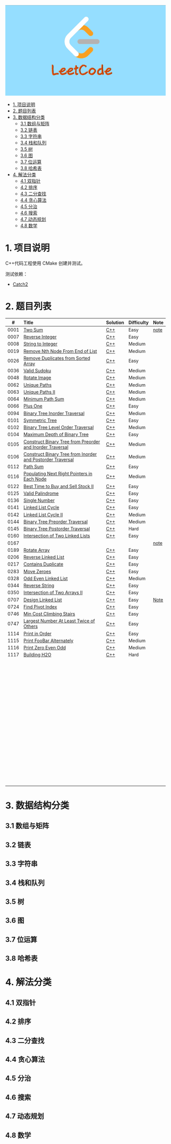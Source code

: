 ![LeetCode](https://github.com/CPythoner/LeetCode/blob/master/cover.png?raw=true)

- [1. 项目说明](#1-项目说明)
- [2. 题目列表](#2-题目列表)
- [3. 数据结构分类](#3-数据结构分类)
  - [3.1 数组与矩阵](#31-数组与矩阵)
  - [3.2 链表](#32-链表)
  - [3.3 字符串](#33-字符串)
  - [3.4 栈和队列](#34-栈和队列)
  - [3.5 树](#35-树)
  - [3.6 图](#36-图)
  - [3.7 位运算](#37-位运算)
  - [3.8 哈希表](#38-哈希表)
- [4. 解法分类](#4-解法分类)
  - [4.1 双指针](#41-双指针)
  - [4.2 排序](#42-排序)
  - [4.3 二分查找](#43-二分查找)
  - [4.4 贪心算法](#44-贪心算法)
  - [4.5 分治](#45-分治)
  - [4.6 搜索](#46-搜索)
  - [4.7 动态规划](#47-动态规划)
  - [4.8 数学](#48-数学)


# 1. 项目说明

C++代码工程使用 CMake 创建并测试。



测试依赖：

- [Catch2](https://github.com/catchorg/Catch2)



# 2. 题目列表

|  #   | Title                                                        | Solution                                                     | Difficulty | Note                                                         |
| :--: | :----------------------------------------------------------- | :----------------------------------------------------------- | :--------- | ------------------------------------------------------------ |
| 0001 | [Two Sum](https://leetcode.com/problems/two-sum/)            | [C++](https://github.com/CPythoner/LeetCode/blob/master/0001.TwoSum/0001.TwoSum.h) | Easy       | [note](./0001.TwoSum/README.md)                              |
| 0007 | [Reverse Integer](https://leetcode.com/problems/reverse-integer/) | [C++](https://github.com/CPythoner/LeetCode/blob/master/0007.ReverseInteger/0007.ReverseInteger.h) | Easy       |                                                              |
| 0008 | [String to Integer](<https://leetcode.com/problems/string-to-integer-atoi/>) | [C++](https://github.com/CPythoner/LeetCode/blob/master/0007.ReverseInteger/0007.ReverseInteger.h) | Medium     |                                                              |
| 0019 | [Remove Nth Node From End of List](https://leetcode.com/problems/remove-nth-node-from-end-of-list/) | [C++](https://github.com/CPythoner/LeetCode/blob/master/0019.RemoveNthNodeFromEndofList/0019.RemoveNthNodeFromEndofList.h) | Medium     |                                                              |
| 0026 | [Remove Duplicates from Sorted Array](https://leetcode.com/problems/remove-duplicates-from-sorted-array/) | [C++](https://github.com/CPythoner/LeetCode/blob/master/0026.RemoveDuplicatesfromSortedArray/0026.RemoveDuplicatesfromSortedArray.h) | Easy       |                                                              |
| 0036 | [Valid Sudoku](https://leetcode.com/problems/valid-sudoku/)  | [C++](https://github.com/CPythoner/LeetCode/blob/master/0036.ValidSudoku/0036.ValidSudoku.h) | Medium     |                                                              |
| 0048 | [Rotate Image](https://leetcode.com/problems/rotate-image/)  | [C++](https://github.com/CPythoner/LeetCode/tree/master/0048.RotateImage) | Medium     |                                                              |
| 0062 | [Unique Paths](https://leetcode.com/problems/unique-paths/)  | [C++](https://github.com/CPythoner/LeetCode/tree/master/0062.UniquePaths/0062.UniquePaths.h) | Medium     |                                                              |
| 0063 | [Unique Paths II](https://leetcode.com/problems/unique-paths-ii/) | [C++](https://github.com/CPythoner/LeetCode/tree/master/0063.UniquePathsII/0063.UniquePathsII.h) | Medium     |                                                              |
| 0064 | [Minimum Path Sum](https://leetcode.com/problems/minimum-path-sum/) | [C++](https://github.com/CPythoner/LeetCode/tree/master/0064.MinimumPathSum/0064.MinimumPathSum.h) | Medium     |                                                              |
| 0066 | [Plus One](https://leetcode.com/problems/plus-one/)          | [C++](https://github.com/CPythoner/LeetCode/blob/master/0066.PlusOne/0066.PlusOne.h) | Easy       |                                                              |
| 0094 | [Binary Tree Inorder Traversal](https://leetcode.com/problems/binary-tree-inorder-traversal/) | [C++](https://github.com/CPythoner/LeetCode/blob/master/0094.BinaryTreeInorderTraversal/0094.BinaryTreeInorderTraversal.h) | Medium     |                                                              |
| 0101 | [Symmetric Tree](https://leetcode.com/problems/symmetric-tree/) | [C++](https://github.com/CPythoner/LeetCode/blob/master/0101.SymmetricTree/0101.SymmetricTree.h) | Easy       |                                                              |
| 0102 | [Binary Tree Level Order Traversal](https://leetcode.com/problems/binary-tree-level-order-traversal/) | [C++](https://github.com/CPythoner/LeetCode/blob/master/0102.BinaryTreeLevelOrderTraversal/0102.BinaryTreeLevelOrderTraversal.h) | Medium     |                                                              |
| 0104 | [Maximum Depth of Binary Tree](https://leetcode.com/problems/maximum-depth-of-binary-tree/) | [C++](https://github.com/CPythoner/LeetCode/blob/master/0104.MaximumDepthofBinaryTree/0104.MaximumDepthofBinaryTree.h) | Easy       |                                                              |
| 0105 | [Construct Binary Tree from Preorder and Inorder Traversal](https://leetcode.com/problems/construct-binary-tree-from-preorder-and-inorder-traversal/) | [C++](https://github.com/CPythoner/LeetCode/blob/master/0105.ConstructBinaryTreefromPreorderandInorderTraversal/0105.ConstructBinaryTreefromPreorderandInorderTraversal.h) | Medium     |                                                              |
| 0106 | [Construct Binary Tree from Inorder and Postorder Traversal](https://leetcode.com/problems/construct-binary-tree-from-inorder-and-postorder-traversal/) | [C++](https://github.com/CPythoner/LeetCode/blob/master/0106.ConstructBinaryTreefromInorderandPostorderTraversal/0106.ConstructBinaryTreefromInorderandPostorderTraversal.h) | Medium     |                                                              |
| 0112 | [Path Sum](https://leetcode.com/problems/path-sum/)          | [C++](https://github.com/CPythoner/LeetCode/blob/master/0112.PathSum/0112.PathSum.h) | Easy       |                                                              |
| 0116 | [Populating Next Right Pointers in Each Node](https://leetcode.com/problems/populating-next-right-pointers-in-each-node/) | [C++](https://github.com/CPythoner/LeetCode/blob/master/0116.PopulatingNextRightPointersinEachNode/0116.PopulatingNextRightPointersinEachNode.h) | Medium     |                                                              |
| 0122 | [Best Time to Buy and Sell Stock II](https://leetcode.com/problems/best-time-to-buy-and-sell-stock-ii/) | [C++](https://github.com/CPythoner/LeetCode/blob/master/0122.BestTimeToBuyandSellStockII/0122.BestTimetoBuyandSellStockII.h) | Easy       |                                                              |
| 0125 | [Valid Palindrome](https://leetcode.com/problems/valid-palindrome/) | [C++](https://github.com/CPythoner/LeetCode/blob/master/0125.ValidPalindrome/0125.ValidPalindrome.h) | Easy       |                                                              |
| 0136 | [Single Number](https://leetcode.com/problems/single-number/) | [C++](https://github.com/CPythoner/LeetCode/blob/master/0136.SingleNumber/0136.SingleNumber.h) | Easy       |                                                              |
| 0141 | [Linked List Cycle](https://leetcode.com/problems/linked-list-cycle/) | [C++](https://github.com/CPythoner/LeetCode/blob/master/0141.LinkedListCycle/0141.LinkedListCycle.h) | Easy       |                                                              |
| 0142 | [Linked List Cycle II](https://leetcode.com/problems/linked-list-cycle-ii/) | [C++](https://github.com/CPythoner/LeetCode/blob/master/0142.LinkedListCycleII/0142.LinkedListCycleII.h) | Medium     |                                                              |
| 0144 | [Binary Tree Preorder Traversal](https://leetcode.com/problems/binary-tree-preorder-traversal/) | [C++](https://github.com/CPythoner/LeetCode/blob/master/0144.BinaryTreePreorderTraversal/0144.BinaryTreePreorderTraversal.h) | Medium     |                                                              |
| 0145 | [Binary Tree Postorder Traversal](https://leetcode.com/problems/binary-tree-postorder-traversal/) | [C++](https://github.com/CPythoner/LeetCode/blob/master/0145.BinaryTreePostorderTraversal/0145.BinaryTreePostorderTraversal.h) | Hard       |                                                              |
| 0160 | [Intersection of Two Linked Lists](https://leetcode.com/problems/intersection-of-two-linked-lists/) | [C++](https://github.com/CPythoner/LeetCode/blob/master/0160.IntersectionofTwoLinkedLists/0160.IntersectionofTwoLinkedLists.h) | Easy       |                                                              |
| 0167 | []()                                                         |                                                              |            | [note](./0167.TwoSumII/README.md)                            |
| 0189 | [Rotate Array](https://leetcode.com/problems/rotate-array/)  | [C++](https://github.com/CPythoner/LeetCode/blob/master/0189.RotateArray/0189.RotateArray.h) | Easy       |                                                              |
| 0206 | [Reverse Linked List](https://leetcode.com/problems/reverse-linked-list/) | [C++](https://github.com/CPythoner/LeetCode/blob/master/0206.ReverseLinkedList/0206.ReverseLinkedList.h) | Easy       |                                                              |
| 0217 | [Contains Duplicate](https://leetcode.com/problems/contains-duplicate/) | [C++](https://github.com/CPythoner/LeetCode/blob/master/0217.ContainsDuplicate/0217.ContainsDuplicate.h) | Easy       |                                                              |
| 0283 | [Move Zeroes](https://leetcode.com/problems/move-zeroes/)    | [C++](https://github.com/CPythoner/LeetCode/blob/master/0283.MoveZeroes/0283.MoveZeroes.h) | Easy       |                                                              |
| 0328 | [Odd Even Linked List](<https://leetcode.com/problems/odd-even-linked-list/>) | [C++](https://github.com/CPythoner/LeetCode/blob/master/0328.OddEvenLinkedList/0328.OddEvenLinkedList.h) | Medium     |                                                              |
| 0344 | [Reverse String](https://leetcode.com/problems/reverse-string/) | [C++](https://github.com/CPythoner/LeetCode/blob/master/0344.ReverseString/0344.ReverseString.h) | Easy       |                                                              |
| 0350 | [Intersection of Two Arrays II](https://leetcode.com/problems/intersection-of-two-arrays-ii/) | [C++](https://github.com/CPythoner/LeetCode/blob/master/0350.IntersectionofTwoArraysII/0350.IntersectionofTwoArraysII.h) | Easy       |                                                              |
| 0707 | [Design Linked List](https://leetcode.com/problems/design-linked-list/) | [C++](https://github.com/CPythoner/LeetCode/blob/master/0707.DesignLinkedList/0707.DesignLinkedList.h) | Easy       | [Note](https://github.com/CPythoner/LeetCode/tree/master/0707.DesignLinkedList/note) |
| 0724 | [Find Pivot Index](https://leetcode.com/problems/find-pivot-index/) | [C++](https://github.com/CPythoner/LeetCode/blob/master/0724.FindPivotIndex/0724.FindPivotIndex.h) | Easy       |                                                              |
| 0746 | [Min Cost Climbing Stairs](https://leetcode.com/problems/min-cost-climbing-stairs) | [C++](https://github.com/CPythoner/LeetCode/blob/master/0746/0746.MinCostClimbingStairs/0746.MinCostClimbingStairs.h) | Easy       |                                                              |
| 0747 | [Largest Number At Least Twice of Others](https://leetcode.com/problems/largest-number-at-least-twice-of-others/) | [C++](https://github.com/CPythoner/LeetCode/blob/master/0747.LargestNumberAtLeastTwiceofOthers/0747.LargestNumberAtLeastTwiceofOthers.h) | Easy       |                                                              |
| 1114 | [Print in Order](https://leetcode.com/problems/print-in-order/) | [C++](https://github.com/CPythoner/LeetCode/blob/master/1114.PrintinOrder/1114.PrintinOrder.h) | Easy       |                                                              |
| 1115 | [Print FooBar Alternately](https://leetcode-cn.com/problems/print-foobar-alternately) | [C++](https://github.com/CPythoner/LeetCode/blob/master/1115.PrintFooBarAlternately/1115.PrintFooBarAlternately.h) | Medium     |                                                              |
| 1116 | [Print Zero Even Odd](https://leetcode.com/problems/print-zero-even-odd/) | [C++](https://github.com/CPythoner/LeetCode/blob/master/1116.PrintZeroEvenOdd/1116.PrintZeroEvenOdd.h) | Medium     |                                                              |
| 1117 | [Building H2O](https://leetcode.com/problems/building-h2o/)  | [C++](https://github.com/CPythoner/LeetCode/blob/master/1117.BuildingH2O/1117.BuildingH2O.h?1564579372144) | Hard       |                                                              |
|      |                                                              |                                                              |            |                                                              |
|      |                                                              |                                                              |            |                                                              |
|      |                                                              |                                                              |            |                                                              |
|      |                                                              |                                                              |            |                                                              |
|      |                                                              |                                                              |            |                                                              |
|      |                                                              |                                                              |            |                                                              |
|      |                                                              |                                                              |            |                                                              |
|      |                                                              |                                                              |            |                                                              |
|      |                                                              |                                                              |            |                                                              |
|      |                                                              |                                                              |            |                                                              |
|      |                                                              |                                                              |            |                                                              |
|      |                                                              |                                                              |            |                                                              |
|      |                                                              |                                                              |            |                                                              |
|      |                                                              |                                                              |            |                                                              |
|      |                                                              |                                                              |            |                                                              |
|      |                                                              |                                                              |            |                                                              |
|      |                                                              |                                                              |            |                                                              |
|      |                                                              |                                                              |            |                                                              |
|      |                                                              |                                                              |            |                                                              |
|      |                                                              |                                                              |            |                                                              |
|      |                                                              |                                                              |            |                                                              |
|      |                                                              |                                                              |            |                                                              |
|      |                                                              |                                                              |            |                                                              |
|      |                                                              |                                                              |            |                                                              |
|      |                                                              |                                                              |            |                                                              |
|      |                                                              |                                                              |            |                                                              |
|      |                                                              |                                                              |            |                                                              |
|      |                                                              |                                                              |            |                                                              |
|      |                                                              |                                                              |            |                                                              |
|      |                                                              |                                                              |            |                                                              |
|      |                                                              |                                                              |            |                                                              |
|      |                                                              |                                                              |            |                                                              |
|      |                                                              |                                                              |            |                                                              |
|      |                                                              |                                                              |            |                                                              |
|      |                                                              |                                                              |            |                                                              |
|      |                                                              |                                                              |            |                                                              |
|      |                                                              |                                                              |            |                                                              |
|      |                                                              |                                                              |            |                                                              |
|      |                                                              |                                                              |            |                                                              |
|      |                                                              |                                                              |            |                                                              |
|      |                                                              |                                                              |            |                                                              |
|      |                                                              |                                                              |            |                                                              |
|      |                                                              |                                                              |            |                                                              |
|      |                                                              |                                                              |            |                                                              |
|      |                                                              |                                                              |            |                                                              |
|      |                                                              |                                                              |            |                                                              |
|      |                                                              |                                                              |            |                                                              |
|      |                                                              |                                                              |            |                                                              |
|      |                                                              |                                                              |            |                                                              |
|      |                                                              |                                                              |            |                                                              |
|      |                                                              |                                                              |            |                                                              |
|      |                                                              |                                                              |            |                                                              |
|      |                                                              |                                                              |            |                                                              |
|      |                                                              |                                                              |            |                                                              |
|      |                                                              |                                                              |            |                                                              |
|      |                                                              |                                                              |            |                                                              |
|      |                                                              |                                                              |            |                                                              |
|      |                                                              |                                                              |            |                                                              |
|      |                                                              |                                                              |            |                                                              |
|      |                                                              |                                                              |            |                                                              |
|      |                                                              |                                                              |            |                                                              |
|      |                                                              |                                                              |            |                                                              |
|      |                                                              |                                                              |            |                                                              |
|      |                                                              |                                                              |            |                                                              |
|      |                                                              |                                                              |            |                                                              |
|      |                                                              |                                                              |            |                                                              |
|      |                                                              |                                                              |            |                                                              |
|      |                                                              |                                                              |            |                                                              |
|      |                                                              |                                                              |            |                                                              |
|      |                                                              |                                                              |            |                                                              |
|      |                                                              |                                                              |            |                                                              |
|      |                                                              |                                                              |            |                                                              |
|      |                                                              |                                                              |            |                                                              |
|      |                                                              |                                                              |            |                                                              |
|      |                                                              |                                                              |            |                                                              |
|      |                                                              |                                                              |            |                                                              |





# 3. 数据结构分类

## 3.1 数组与矩阵



## 3.2 链表



## 3.3 字符串



## 3.4 栈和队列



## 3.5 树



## 3.6 图



## 3.7 位运算



## 3.8 哈希表





# 4. 解法分类

## 4.1 双指针



## 4.2 排序



## 4.3 二分查找



## 4.4 贪心算法



## 4.5 分治



## 4.6 搜索



## 4.7 动态规划



## 4.8 数学
